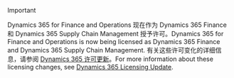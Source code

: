 > [!IMPORTANT]
> <span data-ttu-id="e7bfd-101">Dynamics 365 for Finance and Operations 现在作为 Dynamics 365 Finance 和 Dynamics 365 Supply Chain Management 授予许可。</span><span class="sxs-lookup"><span data-stu-id="e7bfd-101">Dynamics 365 for Finance and Operations is now being licensed as Dynamics 365 Finance and Dynamics 365 Supply Chain Management.</span></span> <span data-ttu-id="e7bfd-102">有关这些许可变化的详细信息，请参阅 [Dynamics 365 许可更新](https://docs.microsoft.com/dynamics365/licensing/update)。</span><span class="sxs-lookup"><span data-stu-id="e7bfd-102">For more information about these licensing changes, see [Dynamics 365 Licensing Update](https://docs.microsoft.com/dynamics365/licensing/update).</span></span> 
